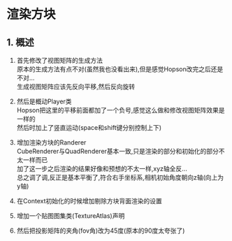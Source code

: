 # 渲染方块

## 1. 概述

1. 首先修改了视图矩阵的生成方法  
    原本的生成方法有点不对(虽然我也没看出来),但是感觉Hopson改完之后还是不对...  
    生成视图矩阵应该先反向平移,然后反向旋转  
    
2. 然后是概动Player类  
    Hopson把这里的平移前面都加了一个负号,感觉这么做和修改视图矩阵效果是一样的  
    然后时加上了竖直运动(space和shift键分别控制上下)  
    
3. 增加渲染方块的Randerer  
    CubeRenderer与QuadRenderer基本一致,只是渲染的部分和初始化的部分不太一样而已  
    加了这一步之后渲染的结果好像和预想的不太一样,xyz轴全反...  
    总之调了调,反正是基本平衡了,符合右手坐标系,相机初始角度朝向z轴(向上为y轴)

4. 在Context初始化的时候增加剔除方块背面渲染的设置

5. 增加一个贴图图集类(TextureAtlas)声明

6. 然后把投影矩阵的夹角(fov角)改为45度(原本的90度太夸张了)

